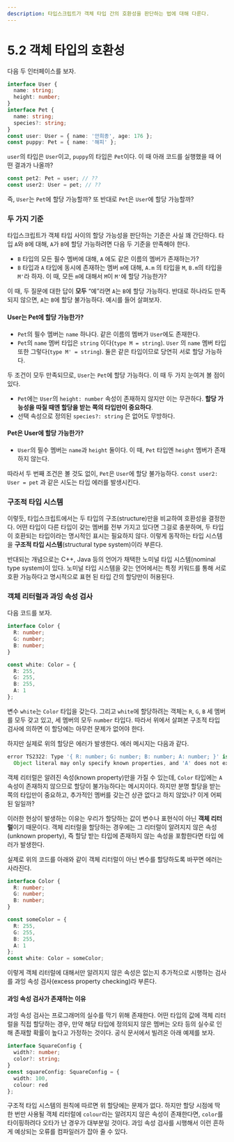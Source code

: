 ```yaml
---
description: 타입스크립트가 객체 타입 간의 호환성을 판단하는 법에 대해 다룬다.
---
```


# 5.2 객체 타입의 호환성

다음 두 인터페이스를 보자.

```typescript
interface User {
  name: string;
  height: number;
}
interface Pet {
  name: string;
  species?: string;
}
const user: User = { name: '안희종', age: 176 };
const puppy: Pet = { name: '해피' };
```

`user`의 타입은 `User`이고, `puppy`의 타입은 `Pet`이다. 이 때 아래 코드를 실행했을 때 어떤 결과가 나올까? 

```typescript
const pet2: Pet = user; // ??
const user2: User = pet; // ??
```

즉, `User`는 `Pet`에 할당 가능할까? 또 반대로 `Pet`은 `User`에 할당 가능할까?

### **두 가지 기준**

타입스크립트가 객체 타입 사이의 할당 가능성을 판단하는 기준은 사실 꽤 간단하다. 타입 `A`와 `B`에 대해, `A`가 `B`에 할당 가능하려면 다음 두 기준을 만족해야 한다.

* `B` 타입의 모든 필수 멤버에 대해, `A` 에도 같은 이름의 멤버가 존재하는가?
* `B` 타입과 `A` 타입에 동시에 존재하는 멤버 `m`에 대해, `A.m` 의 타입을 `M`, `B.m`의 타입을 `M'`라 하자.  이 때, 모든 `m`에 대해서 `M`이 `M'`에 할당 가능한가?

이 때, 두 질문에 대한 답이 **모두** “예”라면 `A`는 `B`에 할당 가능하다. 반대로 하나라도 만족되지 않으면, `A`는 `B`에 할당 불가능하다. 예시를 들어 살펴보자. 

#### **User는** **Pet에 할당 가능한가?**

* `Pet`의 필수 멤버는 `name` 하나다. 같은 이름의 멤버가 `User`에도 존재한다.
* `Pet`의 `name` 멤버 타입은 `string` 이다\(`type M = string`\). `User` 의 `name` 멤버 타입 또한 그렇다\(`type M' = string`\). 둘은 같은 타입이므로 당연히 서로 할당 가능하다.

두 조건이 모두 만족되므로, `User`는 `Pet`에 할당 가능하다. 이 때 두 가지 눈여겨 볼 점이 있다. 

* `Pet`에는 `User`의 `height: number` 속성이 존재하지 않지만 이는 무관하다. **할당 가능성을 따질 때엔 할당을 받는 쪽의 타입만이 중요하다**.
* 선택 속성으로 정의된 `species?: string` 은 없어도 무방하다.

#### **Pet은** **User에 할당 가능한가?**

* `User`의 필수 멤버는 `name`과 `height` 둘이다. 이 때, `Pet` 타입엔 `height` 멤버가 존재하지 않는다.

따라서 두 번째 조건은 볼 것도 없이, `Pet`은 `User`에 할당 불가능하다. `const user2: User = pet` 과 같은 시도는 타입 에러를 발생시킨다.

### **구조적 타입 시스템**

이렇듯, 타입스크립트에서는 두 타입의 구조\(structure\)만을 비교하여 호환성을 결정한다. 어떤 타입이 다른 타입이 갖는 멤버를 전부 가지고 있다면 그걸로 충분하며, 두 타입이 호환되는 타입이라는 명시적인 표시는 필요하지 않다. 이렇게 동작하는 타입 시스템을 **구조적 타입 시스템**\(structural type system\)이라 부른다. 

반대되는 개념으로는 C++, Java 등의 언어가 채택한 노미널 타입 시스템\(nominal type system\)이 있다. 노미널 타입 시스템을 갖는 언어에서는 특정 키워드를 통해 서로 호환 가능하다고 명시적으로 표현 된 타입 간의 할당만이 허용된다.

### **객체 리터럴과 과잉 속성 검사**

다음 코드를 보자.

```typescript
interface Color {
  R: number;
  G: number;
  B: number;
}

const white: Color = {
  R: 255,
  G: 255,
  B: 255,
  A: 1
};
```

변수 `white`는 `Color` 타입을 갖는다. 그리고 `white`에 할당하려는 객체는 `R`, `G`, `B` 세 멤버를 모두 갖고 있고, 세 멤버의 모두 `number` 타입다. 따라서 위에서 살펴본 구조적 타입 검사에 의하면 이 할당에는 아무런 문제가 없어야 한다.

하지만 실제로 위의 할당은 에러가 발생한다. 에러 메시지는 다음과 같다.

```typescript
error TS2322: Type '{ R: number; G: number; B: number; A: number; }' is not assignable to type 'Color'.
  Object literal may only specify known properties, and 'A' does not exist in type 'Color'.
```

객체 리터럴은 알려진 속성\(known property\)만을 가질 수 있는데, `Color` 타입에는 `A` 속성이 존재하지 않으므로 할당이 불가능하다는 메시지이다. 하지만 분명 할당을 받는 쪽의 타입만이 중요하고, 추가적인 멤버를 갖는건 상관 없다고 하지 않았나? 이게 어찌 된 일일까?

이러한 현상이 발생하는 이유는 우리가 할당하는 값이 변수나 표현식이 아닌 **객체 리터럴**이기 때문이다. 객체 리터럴을 할당하는 경우에는 그 리터럴이 알려지지 않은 속성\(unknown property\), 즉 할당 받는 타입에 존재하지 않는 속성을 포함한다면 타입 에러가 발생한다.

실제로 위의 코드를 아래와 같이 객체 리터럴이 아닌 변수를 할당하도록 바꾸면 에러는 사라진다.

```typescript
interface Color {
  R: number;
  G: number;
  B: number;
}

const someColor = {
  R: 255,
  G: 255,
  B: 255,
  A: 1
};
const white: Color = someColor;
```

이렇게 객체 리터럴에 대해서만 알려지지 않은 속성은 없는지 추가적으로 시행하는 검사를 과잉 속성 검사\(excess property checking\)라 부른다.

#### **과잉 속성 검사가 존재하는 이유**

과잉 속성 검사는 프로그래머의 실수를 막기 위해 존재한다. 어떤 타입의 값에 객체 리터럴을 직접 할당하는 경우, 만약 해당 타입에 정의되지 않은 멤버는 오타 등의 실수로 인해 존재할 확률이 높다고 가정하는 것이다. 공식 문서에서 빌려온 아래 예제를 보자.

```typescript
interface SquareConfig {
  width?: number;
  color?: string;
}
const squareConfig: SquareConfig = {
  width: 100,
  colour: red
};
```

구조적 타입 시스템의 원칙에 따르면 위 할당에는 문제가 없다. 하지만 할당 시점에 딱 한 번만 사용될 객체 리터럴에 `colour`라는 알려지지 않은 속성이 존재한다면, `color`를 타이핑하려다 오타가 난 경우가 대부분일 것이다. 과잉 속성 검사를 시행해서 이런 흔하게 예상되는 오류를 컴파일러가 잡아 줄 수 있다.

